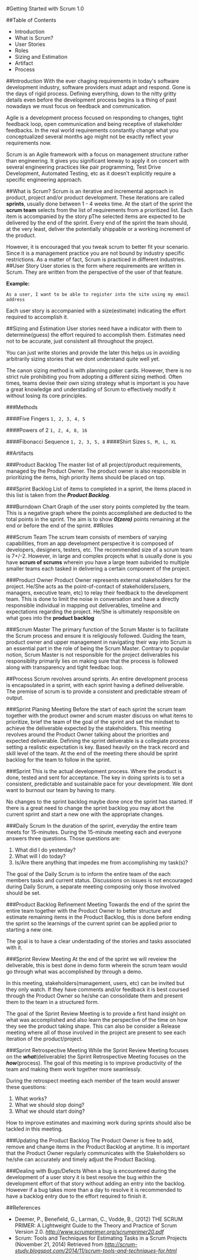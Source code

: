 #Getting Started with Scrum 1.0

##Table of Contents
* Introduction
* What is Scrum?
* User Stories
* Roles
* Sizing and Estimation
* Artifact
* Process

##Introduction
With the ever chaging requirements in today's software development industry, software providers must adapt and respond. Gone is the days of rigid process. Defining everything, down to the nitty gritty details even before the development process begins is a thing of past nowadays we must focus on feedback and communication. 

Agile is a development process focused on responding to changes, tight feedback loop, open communication and being receptive of stakeholder feedbacks. In the real world requirements constantly change what you conceptualized several months ago might not be exactly reflect your requirements now. 

Scrum is an Agile framework with a focus on management structure rather than engineering. It gives you significant leeway to apply it on concert with several engineering practices like pair programming, Test Drive Development, Automated Testing, etc as it doesn't explicitly require a specific engineering approach.

##What is Scrum?
Scrum is an iterative and incremental approach in product, project and/or product development. These iterations are called **sprints**, usually done between 1 - 4 weeks time. At the start of the sprint the **scrum team** selects from the list of requirements from a prioritized list. Each item is accompanied by the story pThe selected items are expected to be delivered by the end of the sprint. Every end of the sprint the team should, at the very least, deliver the potentially shippable or a working increment of the product. 

However, it is encouraged that you tweak scrum to better fit your scenario. Since it is a management practice you are not bound by industry specific restrictions. As a matter of fact, Scrum is practiced in different industries.
##User Story
User stories is the form where requirements are written in Scrum. They are written from the perspective of the user of that feature. 

**Example:**
````
As a user, I want to be able to register into the site using my email address
````

Each user story is accompanied with a size(estimate) indicating the effort required to accomplish it.

##Sizing and Estimation
User stories need have a indicator with them to determine(guess) the effort required to accomplish them. Estimates need not to be accurate, just consistent all throughout the project. 

You can just write stories and provide the later this helps us in avoiding arbitrarily sizing stories that we dont understand quite well yet.

The canon sizing method is with planning poker cards. However, there is no strict rule prohibiting you from adopting a different sizing method. Often times, teams devise their own sizing strategy what is important is you have a great knowledge and understading of Scrum to effectively modify it without losing its core principles. 

###Methods

####Five Fingers
```1, 2, 3, 4, 5 ```


####Powers of 2
```1, 2, 4, 8, 16 ```

####Fibonacci Sequence
```1, 2, 3, 5, 8```
####Shirt Sizes
```S, M, L, XL```

##Artifacts

###Product Backlog
The master list of all project/product requirements, managed by the Product Owner. The product owner is also responsible in prioritizing the items, high priority items should be placed on top. 

###Sprint Backlog
List of items to completed in a sprint, the items placed in this list is taken from the ***Product Backlog***.

###Burndown Chart
Graph of the user story points completed by the team. This is a negative graph where the points accomplished are deducted to the total points in the sprint. The aim is to show ***0(zero)*** points remaining at the end or before the end of the sprint.
##Roles

###Scrum Team
The scrum team consists of members of varying capabilities, from an app development perspective it is composed of developers, designers, testers, etc. The recommended size of a scrum team is 7+/-2. However, in large and complex projects what is usually done is you have **scrum of scrums** wherein you have a large team subvided to multiple smaller teams each tasked in delivering a certain component of the project.

###Product Owner
Product Owner represents external stakeholders for the project. He/She acts as the point-of-contact of stakeholders(users, managers, executive team, etc) to relay their feedback to the development team. This is done to limit the noise in conversation and have a directly responsible individual in mapping out deliverables, timeline and expectations regarding the project. He/She is ultimately responsible on what goes into the **product backlog**

###Scrum Master
The primary function of the Scrum Master is to facilitate the Scrum process and ensure it is religiously followed. Guiding the team, product owner and upper management in navigating their way into Scrum  is an essential part in the role of being the Scrum Master. Contrary to popular notion, Scrum Master is not responsible for the project deliverables his responsiblity primarily lies on making sure that the process is followed along with transparency and tight feedbac loop.

##Process
Scrum revolves around sprints. An entire development process is encapsulated in a sprint, with each sprint having a defined deliverable. The premise of scrum is to provide a consistent and predictable stream of output.

###Sprint Planing Meeting
Before the start of each sprint the scrum team together with the product owner and scrum master discuss on what items to prioritize, brief the team of the goal of the sprint and set the mindset to achieve the deliverable expected by the stakeholders. This meeting revolves around the Product Owner talking about the priorities and expected deliverable. Defining the sprint deliverable is a collegiate process setting a realistic expectation is key. Based heavily on the track record and skill level of the team. At the end of the meeting there should be sprint backlog for the team to follow in the sprint.

###Sprint
This is the actual development process. Where the product is done, tested and sent for acceptance. The key in doing sprints is to set a consistent, predictable and sustainable pace for your development. We dont want to burnout our team by having to many.

No changes to the sprint backlog maybe done once the sprint has started. If there is a great need to change the sprint backlog you may abort the current sprint and start a new one with the appropriate changes.


###Daily Scrum
In the duration of the sprint, everyday the entire team meets for 15-minutes. During the 15-minute meeting each and everyone answers three questions. Those questions are:

1. What did I do yesterday?
2. What will I do today?
3. Is/Are there anything that impedes me from accomplishing my task(s)?

The goal of the Daily Scrum is to inform the entire team of the each members tasks and current status. Discussions on issues is not encouraged during Daily Scrum, a separate meeting composing only those involved should be set.

###Product Backlog Refinement Meeting
Towards the end of the sprint the entire team together with the Product Owner to better structure and estimate remaining items in the Product Backlog, this is done before ending the sprint so the learnings of the current sprint can be applied prior to starting a new one. 

The goal is to have a clear understading of the stories and tasks associated with it.

###Sprint Review Meeting
At the end of the sprint we will reveiew the deliverable, this is best done in demo form wherein the scrum team would go through what was accomplished by through a demo. 

In this meeting, stakeholders(management, users, etc) can be invited but they only watch. If they have comments and/or feedback it is best coursed through the Product Owner so he/she can consolidate them and present them to the team in a structured form. 

The goal of the Sprint Review Meeting is to provide a first hand insight on what was accomplished and also learn the perspective of the time on how they see the product taking shape. This can also be consider a Release meeting where all of those involved in the project are present to see each iteration of the product/project.

###Sprint Retrospective Meeting
While the Sprint Review Meeting focuses on the ***what***(deliverable) the Sprint Retrospective Meeting focuses on the ***how***(process). The goal of this meeting is to improve productivity of the team and making them work together more seamlessly. 

During the retrospect meeting each member of the team would answer these questions:

1. What works?
2. What we should stop doing?
3. What we should start doing?

How to improve estimates and maximing work during sprints should also be tackled in this meeting.

###Updating the Product Backlog
The Product Owner is free to add, remove and change items in the Product Backlog at anytime. It is important that the Product Owner regularly communicates with the Stakeholders so he/she can accurately and timely adjust the Product Backlog.

###Dealing with Bugs/Defects
When a bug is encountered during the development of a user story it is best resolve the bug within the development effort of that story without adding an entry into the backlog. However if a bug takes more than a day to resolve it is recommended to have a backlog entry due to the effort required to finish it. 


##References
- Deemer, P., Benefield, G., Larman, C., Vodde, B., (2012) THE SCRUM PRIMER: A Lightweight Guide to the Theory and Practice of Scrum Version 2.0.
*http://www.scrumprimer.org/scrumprimer20.pdf*
- Scrum: Tools and Techniques for Estimating Tasks in a Scrum Projects (November 21, 2014) Retrieved from
*http://scrum-study.blogspot.com/2014/11/scrum-tools-and-techniques-for.html*
